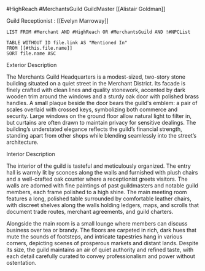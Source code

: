 #HighReach #MerchantsGuild
GuildMaster [[Alistair Goldman]]

Guild Receptionist : [[Evelyn Marroway]]

```dataview 
LIST FROM #Merchant AND #HighReach OR #MerchantsGuild AND !#NPCList
```
```dataview
TABLE WITHOUT ID file.link AS "Mentioned In"
FROM [[#this.file.name]]
SORT file.name ASC
```

Exterior Description

The Merchants Guild Headquarters is a modest-sized, two-story stone building situated on a quiet street in the Merchant District. Its facade is finely crafted with clean lines and quality stonework, accented by dark wooden trim around the windows and a sturdy oak door with polished brass handles. A small plaque beside the door bears the guild's emblem: a pair of scales overlaid with crossed keys, symbolizing both commerce and security. Large windows on the ground floor allow natural light to filter in, but curtains are often drawn to maintain privacy for sensitive dealings. The building’s understated elegance reflects the guild’s financial strength, standing apart from other shops while blending seamlessly into the street’s architecture.

Interior Description

The interior of the guild is tasteful and meticulously organized. The entry hall is warmly lit by sconces along the walls and furnished with plush chairs and a well-crafted oak counter where a receptionist greets visitors. The walls are adorned with fine paintings of past guildmasters and notable guild members, each frame polished to a high shine. The main meeting room features a long, polished table surrounded by comfortable leather chairs, with discreet shelves along the walls holding ledgers, maps, and scrolls that document trade routes, merchant agreements, and guild charters.

Alongside the main room is a small lounge where members can discuss business over tea or brandy. The floors are carpeted in rich, dark hues that mute the sounds of footsteps, and intricate tapestries hang in various corners, depicting scenes of prosperous markets and distant lands. Despite its size, the guild maintains an air of quiet authority and refined taste, with each detail carefully curated to convey professionalism and power without ostentation.